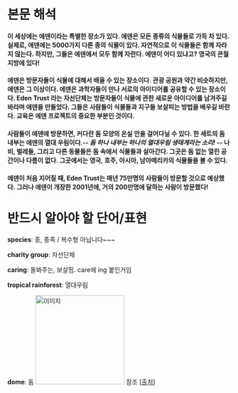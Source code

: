 # 본문 해석

#### 이 세상에는 에덴이라는 특별한 장소가 있다. 에덴은 모든 종류의 식물들로 가득 차 있다. 실제로, 에덴에는 5000가지 다른 종의 식물이 있다. 자연적으로 이 식물들은 함께 자라지 않는다. 하지만, 그들은 에덴에서 모두 함께 자란다. 에덴이 어디 있냐고? 영국의 콘월 지방에 있다!

#### 에덴은 방문자들이 식물에 대해서 배울 수 있는 장소이다. 관광 공원과 약간 비슷하지만, 에덴은 그 이상이다. 에덴은 과학자들이 만나 서로의 아이디어를 공유할 수 있는 장소이다. Eden Trust 라는 자선단체는 방문자들이 식물에 관한 새로운 아이디어를 남겨주길 바라며 에덴을 만들었다. 그들은 사람들이 식물들과 지구들 보살피는 방법을 배우길 바란다. 교육은 에덴 프로젝트의 중요한 부분인 것이다.

#### 사람들이 에덴에 방문하면, 커다란 돔 모양의 온실 안을 걸어다닐 수 있다. 한 세트의 돔 내부는 에덴의 열대 우림이다.-- _돔 하나 내부는 하나의 열대우림 생태계라는 소리!_ -- 나비, 벌레들, 그리고 다른 동물들은 돔 속에서 식물들과 살아간다. 그곳은 돔 없는 열린 공간이나 다름이 없다. 그곳에서는 영국, 호주, 아시아, 남아메리카의 식물들을 볼 수 있다.

#### 에덴이 처음 지어질 때, Eden Trust는 매년 75만명의 사람들이 방문할 것으로 예상했다. 그러나 에덴이 개장한 2001년에, 거의 200만명에 달하는 사람이 방문했다!

# 반드시 알아야 할 단어/표현

**species**: 종, 종족 / 복수형 아닙니다~~~

**charity group**: 자선단체

**caring**: 돌봐주는, 보살핌. care에 ing 붙인거임

**tropical rainforest**: 열대우림

**dome**: 돔 <img src="https://t1.daumcdn.net/cfile/tistory/182D604250286CFD21" title="돔 이미지" alt="이미지" width="200" heigth="150"/> 참조 [[출처](http://araya.tistory.com/180)]
